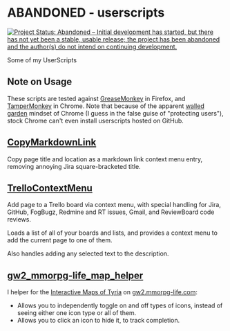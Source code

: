# ABANDONED - userscripts

[![Project Status: Abandoned – Initial development has started, but there has not yet been a stable, usable release; the project has been abandoned and the author(s) do not intend on continuing development.](https://www.repostatus.org/badges/latest/abandoned.svg)](https://www.repostatus.org/#abandoned)

Some of my UserScripts

## Note on Usage

These scripts are tested against [GreaseMonkey](https://addons.mozilla.org/en-US/firefox/addon/greasemonkey/) in Firefox, and [TamperMonkey](https://chrome.google.com/webstore/detail/tampermonkey/dhdgffkkebhmkfjojejmpbldmpobfkfo?hl=en) in Chrome. Note that because of the apparent [walled garden](https://en.wikipedia.org/wiki/Closed_platform) mindset of Chrome (I guess in the false guise of "protecting users"), stock Chrome can't even install userscripts hosted on GitHub.

## [CopyMarkdownLink](https://raw.githubusercontent.com/jantman/userscripts/master/CopyMarkdownLink.user.js)

Copy page title and location as a markdown link context menu entry, removing annoying Jira square-bracketed title.

## [TrelloContextMenu](https://raw.githubusercontent.com/jantman/userscripts/master/TrelloContextMenu.user.js)

Add page to a Trello board via context menu, with special handling for Jira, GitHub, FogBugz, Redmine and RT issues, Gmail, and ReviewBoard code reviews.

Loads a list of all of your boards and lists, and provides a context menu to add the current page to one of them.

Also handles adding any selected text to the description.

## [gw2_mmorpg-life_map_helper](https://raw.githubusercontent.com/jantman/userscripts/master/gw2_mmorpg-life_map_helper.user.js)

I helper for the [Interactive Maps of Tyria](http://gw2.mmorpg-life.com/interactive-maps/) on [gw2.mmorpg-life.com](http://gw2.mmorpg-life.com/):

* Allows you to independently toggle on and off types of icons, instead of seeing either one icon type or all of them.
* Allows you to click an icon to hide it, to track completion.
